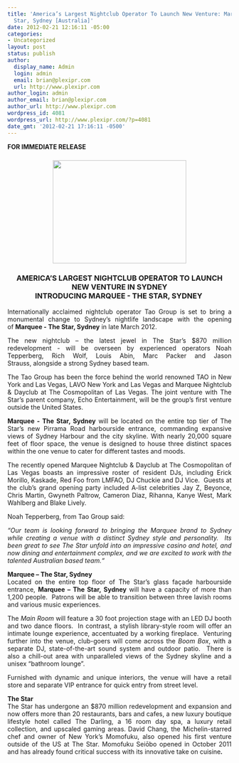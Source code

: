 ```yaml
---
title: 'America’s Largest Nightclub Operator To Launch New Venture: Marquee - The
  Star, Sydney [Australia]'
date: 2012-02-21 12:16:11 -05:00
categories:
- Uncategorized
layout: post
status: publish
author:
  display_name: Admin
  login: admin
  email: brian@plexipr.com
  url: http://www.plexipr.com
author_login: admin
author_email: brian@plexipr.com
author_url: http://www.plexipr.com
wordpress_id: 4081
wordpress_url: http://www.plexipr.com/?p=4081
date_gmt: '2012-02-21 17:16:11 -0500'
---
```


<p><strong>FOR IMMEDIATE RELEASE</strong></p>
<h3 style="text-align: center;"><a href="http://www.plexipr.com/wp-content/uploads/2012/02/plexipr_marqueetheStarsydneylogo_1.jpg"><img class="aligncenter size-full wp-image-4084" title="plexipr_marqueetheStarsydneylogo_1" src="http://www.plexipr.com/wp-content/uploads/2012/02/plexipr_marqueetheStarsydneylogo_1.jpg" alt="" width="300" height="232" /></a></h3>
<h3 style="text-align: center;"><strong>AMERICA’S LARGEST NIGHTCLUB OPERATOR TO LAUNCH NEW VENTURE IN SYDNEY<br />
INTRODUCING MARQUEE - THE STAR, SYDNEY </strong></h3>
<p style="text-align: justify;">Internationally acclaimed nightclub operator Tao Group is set to bring a monumental change to Sydney’s nightlife landscape with the opening of <strong>Marquee - The Star, Sydney</strong> in late March 2012.</p>
<p style="text-align: justify;">The new nightclub – the latest jewel in The Star’s $870 million redevelopment - will be overseen by experienced operators Noah Tepperberg, Rich Wolf, Louis Abin, Marc Packer and Jason Strauss, alongside a strong Sydney based team.</p>
<p style="text-align: justify;">The Tao Group has been the force behind the world renowned TAO in New York and Las Vegas, LAVO New York and Las Vegas and Marquee Nightclub &amp; Dayclub at The Cosmopolitan of Las Vegas. The joint venture with The Star’s parent company, Echo Entertainment, will be the group’s first venture outside the United States.</p>
<p style="text-align: justify;"><strong>Marquee - The Star, Sydney</strong> will be located on the entire top tier of The Star’s new Pirrama Road harbourside entrance, commanding expansive views of Sydney Harbour and the city skyline. With nearly 20,000 square feet of floor space, the venue is designed to house three distinct spaces within the one venue to cater for different tastes and moods.</p>
<p style="text-align: justify;">The recently opened Marquee Nightclub &amp; Dayclub at The Cosmopolitan of Las Vegas boasts an impressive roster of resident DJs, including Erick Morillo, Kaskade, Red Foo from LMFAO, DJ Chuckie and DJ Vice.  Guests at the club’s grand opening party included A-list celebrities Jay Z, Beyonce, Chris Martin, Gwyneth Paltrow, Cameron Diaz, Rihanna, Kanye West, Mark Wahlberg and Blake Lively.</p>
<p style="text-align: justify;">Noah Tepperberg, from Tao Group said:</p>
<p style="text-align: justify;"><em>“Our team is looking forward to bringing the Marquee brand to Sydney while creating a venue with a distinct Sydney style and personality.  Its been great to see The Star unfold into an impressive casino and hotel, and now dining and entertainment complex, and we are excited to work with the talented Australian based team.“  </em></p>
<p style="text-align: justify;"><strong>Marquee – The Star, Sydney </strong><br />
Located on the entire top floor of The Star’s glass façade harbourside entrance, <strong>Marquee – The Star, </strong><strong>Sydney</strong> will have a capacity of more than 1,200 people.  Patrons will be able to transition between three lavish rooms and various music experiences.</p>
<p style="text-align: justify;">The <em>Main Room</em> will feature a 30 foot projection stage with an LED DJ booth and two dance floors.  In contrast, a stylish library-style room will offer an intimate lounge experience, accentuated by a working fireplace.  Venturing further into the venue, club-goers will come across the <em>Boom Box</em>, with a separate DJ, state-of-the-art sound system and outdoor patio.  There is also a chill-out area with unparalleled views of the Sydney skyline and a unisex “bathroom lounge”.</p>
<p style="text-align: justify;">Furnished with dynamic and unique interiors, the venue will have a retail store and separate VIP entrance for quick entry from street level.</p>
<p style="text-align: justify;"><strong>The Star </strong><br />
The Star has undergone an $870 million redevelopment and expansion and now offers more than 20 restaurants, bars and cafes, a new luxury boutique lifestyle hotel called The Darling, a 16 room day spa, a luxury retail collection, and upscaled gaming areas.<strong> </strong>David Chang, the Michelin-starred chef and owner of New York’s Momofuku, also opened his first venture outside of the US at The Star. Momofuku Seiōbo opened in October 2011 and has already found critical success with its innovative take on cuisine<strong><em>.<br />
</em></strong></p>
